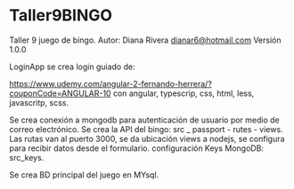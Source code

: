 # Taller9BINGO

Taller 9 juego de bingo.
Autor: Diana Rivera dianar6@hotmail.com
Versión 1.0.0

LoginApp
se crea login guiado de:

https://www.udemy.com/angular-2-fernando-herrera/?couponCode=ANGULAR-10
con angular, typescrip, css, html, less, javascritp, scss.

Se crea conexión a mongodb  para autenticación de usuario por medio de correo electrónico.
Se crea la API del bingo: src _ passport - rutes - views.
Las rutas van al puerto 3000, se da ubicación views a nodejs, se configura para recibir datos desde el formulario.
configuración Keys MongoDB: src_keys.

Se crea BD principal del juego en MYsql.


